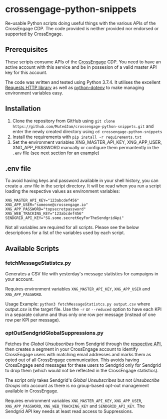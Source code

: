# crossengage-python-snippets
Re-usable Python scripts doing useful things with the various APIs of the CrossEngage CDP. The code provided is neither provided nor endorsed or supported by CrossEngage.

## Prerequisites
These scripts consume APIs of the [CrossEngage](https://www.crossengage.io/) CDP. You need to have an active account with this service and be in possesion of a valid master API key for this account.

The code was written and tested using Python 3.7.4. It utilises the excellent [Requests HTTP library](https://2.python-requests.org/en/master/) as well as [python-dotenv](https://github.com/theskumar/python-dotenv) to make managing environment variables easy.

## Installation
1. Clone the repository from GitHub using `git clone https://github.com/MutedJam/crossengage-python-snippets.git` and enter the newly created directory using `cd crossengage-python-snippets`
2. Install the requirements with `pip install -r requirements.txt`
3. Set the environment variables XNG_MASTER_API_KEY, XNG_APP_USER, XNG_APP_PASSWORD manually or configure them permantently in the `.env` file (see next section for an example)

## .env file
To avoid having keys and password available in your shell history, you can create a .env file in the script directory. It will be read when you run a script loading the respective values as environment variables:

```
XNG_MASTER_API_KEY="123abcdef456"
XNG_APP_USER="someone@crossengage.io"
XNG_APP_PASSWORD="topsecretpassword"
XNG_WEB_TRACKING_KEY="123abcdef456"
SENDGRID_API_KEY="SG.some.secretKeyForTheSendgridApi"
```

Not all variables are required for all scripts. Please see the below descriptions for a list of the variables used by each script.

## Available Scripts

### fetchMessageStatistcs.py
Generates a CSV file with yesterday's message statistics for campaigns in your account.

Requires environment variables `XNG_MASTER_API_KEY`, `XNG_APP_USER` and `XNG_APP_PASSWORD`.

Usage Example: `python3 fetchMessageStatistcs.py output.csv` where output.csv is the target file. Use the `-r` or `--reduced` option to have each KPI in a separate column and thus only one row per message (instead of one row per KPI per message).

### optOutSendgridGlobalSuppressions.py
Fetches the _Global Unsubscribes_ from Sendgrid through the [respective API](https://sendgrid.com/docs/API_Reference/Web_API_v3/Suppression_Management/global_suppressions.html), then creates a segment in your CrossEngage account to identify CrossEngage users with matching email addresses and marks them as opted out of all CrossEngage communication. This avoids having CrossEngage send messages for these users to Sendgrid only for Sendgrid to drop them (which would not be reflected in the CrossEngage statistics).

The script only takes Sendgrid's _Global Unsubscribes_ but not _Unsubscribe Groups_ into account as there is no group-based opt-out management available in CrossEngage.

Requires environment variables `XNG_MASTER_API_KEY`, `XNG_APP_USER`, `XNG_APP_PASSWORD`, `XNG_WEB_TRACKING_KEY` and `SENDGRID_API_KEY`. The Sendgrid API key needs at least read access to Suppressions.